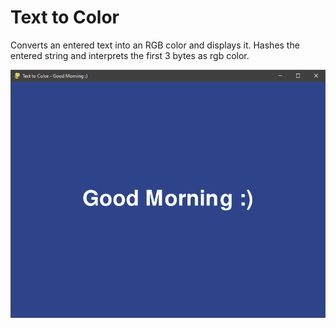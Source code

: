 # Text to Color

Converts an entered text into an RGB color and displays it.
Hashes the entered string and interprets the first 3 bytes as rgb color.

![Example](/images/text2color.png)
